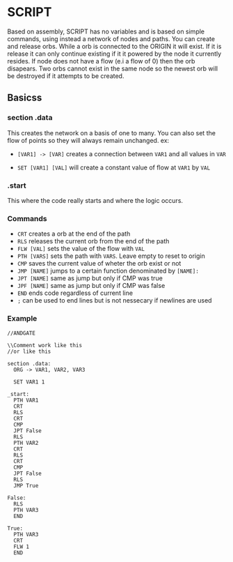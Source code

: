 # SCRIPT

Based on assembly, SCRIPT has no variables and is based on simple commands,
using instead a network of nodes and paths. You can create and release orbs.
While a orb is connected to the ORIGIN it will exist. If it is release it can
only continue existing if it it powered by the node it currently resides.
If node does not have a flow (e.i a flow of 0) then the orb disapears.
Two orbs cannot exist in the same node so the newest orb will be destroyed if
it attempts to be created.

## Basicss

### section .data

This creates the network on a basis of one to many.
You can also set the flow of points so they will always remain unchanged. ex:

- `[VAR1] -> [VAR]` creates a connection between `VAR1` and all values in `VAR`

- `SET [VAR1] [VAL]` will create a constant value of flow at `VAR1` by `VAL`

### .start

This where the code really starts and where the logic occurs.

### Commands

- `CRT` creates a orb at the end of the path
- `RLS` releases the current orb from the end of the path
- `FLW [VAL]` sets the value of the flow with `VAL`
- `PTH [VARS]` sets the path with `VARS`. Leave empty to reset to origin
- `CMP` saves the current value of wheter the orb exist or not
- `JMP [NAME]` jumps to a certain function denominated by `[NAME]:`
- `JPT [NAME]` same as jump but only if CMP was true
- `JPF [NAME]` same as jump but only if CMP was false
- `END` ends code regardless of current line
- `;` can be used to end lines but is not nessecary if newlines are used

### Example

```Assembly
//ANDGATE

\\Comment work like this
//or like this

section .data:
  ORG -> VAR1, VAR2, VAR3

  SET VAR1 1

_start:
  PTH VAR1
  CRT
  RLS
  CRT
  CMP
  JPT False
  RLS
  PTH VAR2
  CRT
  RLS
  CRT
  CMP
  JPT False
  RLS
  JMP True

False:
  RLS
  PTH VAR3
  END

True:
  PTH VAR3
  CRT
  FLW 1
  END
```
